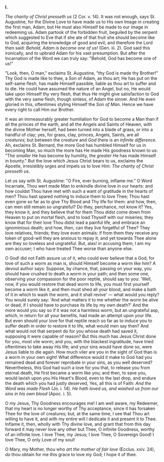 
**I\.**

*The charity of Christ presseth us* (2 Cor. v. 14). It was not enough, says St. Augustine, for the Divine Love to have made us to His own Image in creating the first man, Adam, but He must also Himself be made to our image in redeeming us. Adam partook of the forbidden fruit, beguiled by the serpent which suggested to Eve that if she ate of that fruit she should become like to God, acquiring the knowledge of good and evil; and therefore the Lord then said: *Behold, Adam is become one of us!* (Gen. iii. 2). God said this ironically, and to upbraid Adam for his vast presumption. But after the Incarnation of the Word we can truly say: \"Behold, God has become one of us!\"

\"Look, then, O man,\" exclaims St. Augustine, \"thy God is made thy Brother!\" Thy God is made like to thee, a Son of Adam, as thou art; He has put on the self-same flesh, has made Himself passible, liable as thou art to suffer and to die. He could have assumed the nature of an Angel, but no, He would take upon Himself thy very flesh, that thus He might give satisfaction to God with the very same flesh, though sinless, of Adam the sinner. And He even gloried in this, oftentimes styling Himself the *Son of Man*. Hence we have every right to call Him our Brother.

It was an immeasurably greater humiliation for God to become a Man than if all the princes of the earth, and all the Angels and Saints of Heaven, with the divine Mother herself, had been turned into a blade of grass, or into a handful of clay; yes, for grass, clay, princes, Angels, Saints, are all *creatures*; but between the *creature* and *God* there is an *infinite difference*. Ah, exclaims St. Bernard, the more God has humbled Himself for us in becoming Man, so much the more has He made His goodness known to us: \"The *smaller* He has become by humility, the *greater* He has made Himself in bounty.\" But the love which Jesus Christ bears to us, exclaims the Apostle, irresistibly urges and impels us to love Him: *The charity of Christ presseth us*.

Let us say with St. Augustine: \"O Fire, ever burning, inflame me.\" O Word Incarnate, Thou wert made Man to enkindle divine love in our hearts: and how couldst Thou have met with such a want of gratitude in the hearts of men? Thou hast spared nothing to induce them to love Thee; Thou hast even gone so far as to give Thy Blood and Thy life for them: and how, then, can men still remain so ungrateful? Do they, perchance, not know it? Yes, they know it, and they believe that for them Thou didst come down from Heaven to put on mortal flesh, and to load Thyself with our miseries; they know that for their love Thou didst lead a painful life, and embrace an ignominious death; and how, then, can they live forgetful of Thee? They love relatives, friends; they love even animals: if from them they receive any token of good-will they are anxious to repay it; and yet towards Thee alone are they so loveless and ungrateful. But, alas! in accusing them, I am my own accuser; I who have treated Thee worse than anyone else.

O God! did not Faith assure us of it, who could ever believe that a God, for love of such a worm as man is, should Himself become a worm like him? A devout author says: Suppose, by chance, that, passing on your way, you should have crushed to death a worm in your path; and then some one, observing your compassion for the poor reptile, should say to you: \'Well, now, if you would restore that dead worm to life, you must first yourself become a worm like it, and then must shed all your blood, and make a bath of it in which to wash the worm, and it shall revive\' — what would you reply? You would surely say: \'And what matters it to me whether the worm be alive or dead, if I should have to purchase its life by my own death?\' And the more would you say so if it was not a harmless worm, but an ungrateful asp, which, in return for all your benefits, had made an attempt upon your life. But even should your love for that reptile reach so far as to induce you to suffer death in order to restore it to life, what would men say then? And what would not that serpent do for you whose death had saved it, supposing it were capable of reason? But this much has Jesus Christ done for you, most vile worm; and you, with the blackest ingratitude, have tried oftentimes to take away His life; and your sins would have done so, were Jesus liable to die again. How much viler are you in the sight of God than is a worm in your own sight! What difference would it make to God had you remained dead and forever reprobate in your sins, as you well deserved? Nevertheless, this God had such a love for you that, to release you from eternal death, He first became a worm like you; and then, to save you, would lavish upon you His Heart\'s Blood, even to the last drop, and endure the death which you had justly deserved, Yes, all this is of Faith: *And the Word was made Flesh* (Jo. i. 14). *He hath loved us, and washed us from our sins in his own blood* (Apoc. i. 5).

O my Jesus, Thy Goodness encourages me! I am well aware, my Redeemer, that my heart is no longer worthy of Thy acceptance, since it has forsaken Thee for the love of creatures; but, at the same time, I see that Thou art willing to have it, and with my entire will I dedicate it and present it to Thee. Inflame it, then, wholly with Thy divine love, and grant that from this day forward it may never love any other but Thee, O infinite Goodness, worthy of an infinite love. I love Thee, my Jesus; I love Thee, O Sovereign Good! I love Thee, O only Love of my soul!

O Mary, my Mother, thou who *art the mother of fair love* (Ecclus. xxiv. 24), do thou obtain for me this grace to love my God; I hope it of thee.

